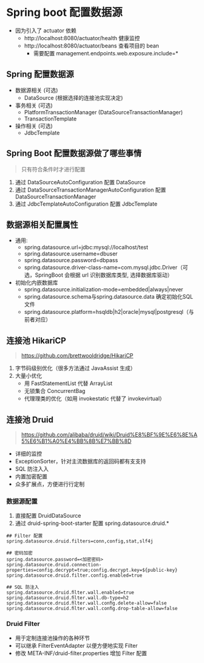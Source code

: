 # Spring boot 配置数据源
- 因为引入了 actuator 依赖
  - http://localhost:8080/actuator/health 健康监控
  - http://localhost:8080/actuator/beans 查看项目的 bean
    - 需要配置 management.endpoints.web.exposure.include=*

## Spring 配置数据源
- 数据源相关 (可选)
  - DataSource (根据选择的连接池实现决定)
- 事务相关 (可选)
  - PlatformTransactionManager (DataSourceTransactionManager)
  - TransactionTemplate
- 操作相关 (可选)
  - JdbcTemplate

## Spring Boot 配置数据源做了哪些事情
> 只有符合条件时才进行配置

1. 通过 DataSourceAutoConfiguration 配置 DataSource
2. 通过 DataSourceTransactionManagerAutoConfiguration 配置 DataSourceTransactionManager
3. 通过 JdbcTemplateAutoConfiguration 配置 JdbcTemplate

## 数据源相关配置属性
- 通用:
  - spring.datasource.url=jdbc:mysql://localhost/test
  - spring.datasource.username=dbuser
  - spring.datasource.password=dbpass
  - spring.datasource.driver-class-name=com.mysql.jdbc.Driver（可选，SpringBoot 会根据 url 识别数据库类型, 选择数据库驱动）
- 初始化内嵌数据库
  - spring.datasource.initialization-mode=embedded|always|never
  - spring.datasource.schema与spring.datasource.data 确定初始化SQL文件
  - spring.datasource.platform=hsqldb|h2|oracle|mysql|postgresql（与前者对应）

## 连接池 HikariCP
> https://github.com/brettwooldridge/HikariCP

1. 字节码级别优化（很多方法通过 JavaAssist 生成）
2. ⼤量小优化
   - 用 FastStatementList 代替 ArrayList
   - 无锁集合 ConcurrentBag
   - 代理理类的优化（如用 invokestatic 代替了 invokevirtual）

## 连接池 Druid
> https://github.com/alibaba/druid/wiki/Druid%E8%BF%9E%E6%8E%A5%E6%B1%A0%E4%BB%8B%E7%BB%8D

- 详细的监控
- ExceptionSorter，针对主流数据库的返回码都有⽀支持
- SQL 防注⼊入
- 内置加密配置
- 众多扩展点，⽅便进⾏行定制

### 数据源配置
1. 直接配置 DruidDataSource
2. 通过 druid-spring-boot-starter 配置 spring.datasource.druid.*

```
## Filter 配置
spring.datasource.druid.filters=conn,config,stat,slf4j

## 密码加密 
spring.datasource.password=<加密密码>
spring.datasource.druid.connection-properties=config.decrypt=true;config.decrypt.key=${public-key}
spring.datasource.druid.filter.config.enabled=true

## SQL 防注⼊
spring.datasource.druid.ﬁlter.wall.enabled=true
spring.datasource.druid.ﬁlter.wall.db-type=h2
spring.datasource.druid.ﬁlter.wall.conﬁg.delete-allow=false
spring.datasource.druid.ﬁlter.wall.conﬁg.drop-table-allow=false
```

### Druid Filter
- 用于定制连接池操作的各种环节
- 可以继承 FilterEventAdapter 以便方便地实现 Filter
- 修改 META-INF/druid-filter.properties 增加 Filter 配置
